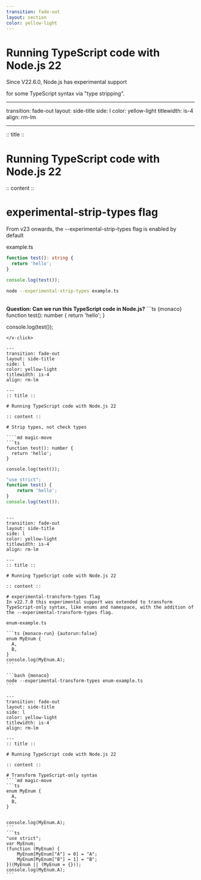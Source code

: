 ```yaml
---
transition: fade-out
layout: section
color: yellow-light
---
```



<div class="text-center">
  <h1> Running TypeScript code with Node.js 22</h1>
  <p>Since V22.6.0, Node.js has experimental support</p>
  <p>for some TypeScript syntax via "type stripping".</p>
  <Yaha />
  <style>
    .section.slidecolor {
      background-color: white;
    }
  </style>
</div>

---
transition: fade-out
layout: side-title
side: l
color: yellow-light
titlewidth: is-4
align: rm-lm

---
:: title ::

# Running TypeScript code with Node.js 22

:: content ::

# experimental-strip-types flag
From v23 onwards, the --experimental-strip-types flag is enabled by default

example.ts

```ts {monaco}
function test(): string {
  return 'hello';
}

console.log(test());
```

```bash {monaco}
node --experimental-strip-types example.ts
```

<v-click>
<br />
<b>Question: Can we run this TypeScript code in Node.js?</b>
```ts {monaco}
function test(): number {
  return 'hello';
}

console.log(test());
```
</v-click>

---
transition: fade-out
layout: side-title
side: l
color: yellow-light
titlewidth: is-4
align: rm-lm

---
:: title ::

# Running TypeScript code with Node.js 22

:: content ::

# Strip types, not check types  

````md magic-move
```ts
function test(): number {
  return 'hello';
}

console.log(test());
```
```ts
"use strict";
function test() {
    return 'hello';
}
console.log(test());
```
````

---
transition: fade-out
layout: side-title
side: l
color: yellow-light
titlewidth: is-4
align: rm-lm

---
:: title ::

# Running TypeScript code with Node.js 22

:: content ::

# experimental-transform-types flag
In v22.7.0 this experimental support was extended to transform TypeScript-only syntax, like enums and namespace, with the addition of the --experimental-transform-types flag.

enum-example.ts

```ts {monaco-run} {autorun:false}
enum MyEnum {
  A,
  B,
}
console.log(MyEnum.A);
```

```bash {monaco}
node --experimental-transform-types enum-example.ts
```

---
transition: fade-out
layout: side-title
side: l
color: yellow-light
titlewidth: is-4
align: rm-lm

---
:: title ::

# Running TypeScript code with Node.js 22

:: content ::

# Transform TypeScript-only syntax
````md magic-move
```ts
enum MyEnum {
  A,
  B,
}


console.log(MyEnum.A);
```
```ts
"use strict";
var MyEnum;
(function (MyEnum) {
    MyEnum[MyEnum["A"] = 0] = "A";
    MyEnum[MyEnum["B"] = 1] = "B";
})(MyEnum || (MyEnum = {}));
console.log(MyEnum.A);
```
````